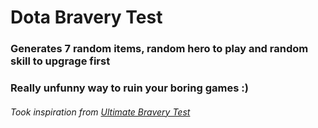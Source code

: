# Dota Bravery Test

### Generates 7 random items, random hero to play and random skill to upgrage first
### Really unfunny way to ruin your boring games :)
###### _Took inspiration from [Ultimate Bravery Test](https://ultimate-bravery.net/)_
